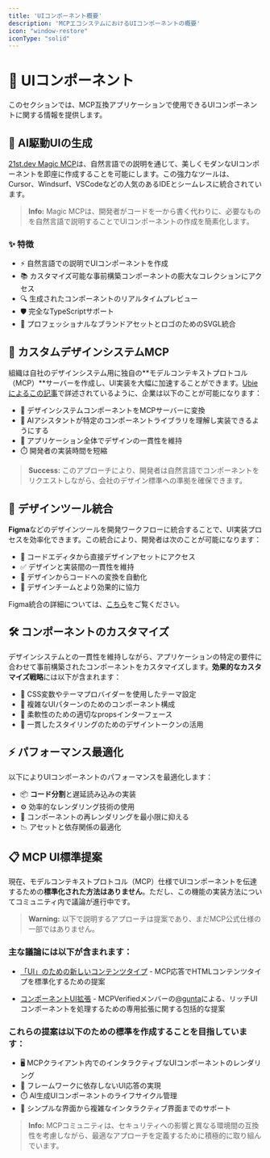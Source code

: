 ```yaml
---
title: 'UIコンポーネント概要'
description: 'MCPエコシステムにおけるUIコンポーネントの概要'
icon: "window-restore"
iconType: "solid"
---
```


# 🧩 UIコンポーネント

このセクションでは、MCP互換アプリケーションで使用できるUIコンポーネントに関する情報を提供します。

## 🚀 AI駆動UIの生成

[21st.dev Magic MCP](https://github.com/21st-dev/magic-mcp)は、自然言語での説明を通じて、美しくモダンなUIコンポーネントを即座に作成することを可能にします。この強力なツールは、Cursor、Windsurf、VSCodeなどの人気のあるIDEとシームレスに統合されています。

> **Info:** Magic MCPは、開発者がコードを一から書く代わりに、必要なものを自然言語で説明することでUIコンポーネントの作成を簡素化します。

### ✨ 特徴

- ⚡️ 自然言語での説明でUIコンポーネントを作成
- 📚 カスタマイズ可能な事前構築コンポーネントの膨大なコレクションにアクセス
- 🔍 生成されたコンポーネントのリアルタイムプレビュー
- 🛡️ 完全なTypeScriptサポート
- 🎨 プロフェッショナルなブランドアセットとロゴのためのSVGL統合

## 🏢 カスタムデザインシステムMCP

組織は自社のデザインシステム用に独自の**モデルコンテキストプロトコル（MCP）**サーバーを作成し、UI実装を大幅に加速することができます。[Ubieによるこの記事](https://zenn.dev/ubie_dev/articles/f927aaff02d618)で詳述されているように、企業は以下のことが可能になります：

- 🔄 デザインシステムコンポーネントをMCPサーバーに変換
- 🤖 AIアシスタントが特定のコンポーネントライブラリを理解し実装できるようにする
- 🎯 アプリケーション全体でデザインの一貫性を維持
- ⏱️ 開発者の実装時間を短縮

> **Success:** このアプローチにより、開発者は自然言語でコンポーネントをリクエストしながら、会社のデザイン標準への準拠を確保できます。

## 🔄 デザインツール統合

**Figma**などのデザインツールを開発ワークフローに統合することで、UI実装プロセスを効率化できます。この統合により、開発者は次のことが可能になります：

- 🔗 コードエディタから直接デザインアセットにアクセス
- ✅ デザインと実装間の一貫性を維持
- 🔄 デザインからコードへの変換を自動化
- 👥 デザインチームとより効果的に協力

Figma統合の詳細については、[こちら](https://github.com/GLips/Figma-Context-MCP)をご覧ください。

## 🛠️ コンポーネントのカスタマイズ

デザインシステムとの一貫性を維持しながら、アプリケーションの特定の要件に合わせて事前構築されたコンポーネントをカスタマイズします。**効果的なカスタマイズ戦略**には以下が含まれます：

- 🎨 CSS変数やテーマプロバイダーを使用したテーマ設定
- 🧩 複雑なUIパターンのためのコンポーネント構成
- 📝 柔軟性のための適切なpropsインターフェース
- 🔢 一貫したスタイリングのためのデザイントークンの活用

## ⚡ パフォーマンス最適化

以下によりUIコンポーネントのパフォーマンスを最適化します：

- 📦 **コード分割**と遅延読み込みの実装
- ⚙️ 効率的なレンダリング技術の使用
- 🔄 コンポーネントの再レンダリングを最小限に抑える
- 📉 アセットと依存関係の最適化

## 📋 MCP UI標準提案

現在、モデルコンテキストプロトコル（MCP）仕様でUIコンポーネントを伝達するための**標準化された方法はありません**。ただし、この機能の実装方法についてコミュニティ内で議論が進行中です。

> **Warning:** 以下で説明するアプローチは提案であり、まだMCP公式仕様の一部ではありません。

### 主な議論には以下が含まれます：

- [「UI」のための新しいコンテンツタイプ](https://github.com/orgs/modelcontextprotocol/discussions/287) - MCP応答でHTMLコンテンツタイプを標準化するための提案

- [コンポーネントUI拡張](https://github.com/orgs/modelcontextprotocol/discussions/320) - MCPVerifiedメンバーの[@gunta](https://x.com/gunta85)による、リッチUIコンポーネントを処理するための専用拡張に関する包括的な提案

### これらの提案は以下のための標準を作成することを目指しています：
- 🖥️ MCPクライアント内でのインタラクティブなUIコンポーネントのレンダリング
- 🔄 フレームワークに依存しないUI応答の実現
- ⏱️ AI生成UIコンポーネントのライフサイクル管理
- 🧩 シンプルな界面から複雑なインタラクティブ界面までのサポート

> **Info:** MCPコミュニティは、セキュリティへの影響と異なる環境間の互換性を考慮しながら、最適なアプローチを定義するために積極的に取り組んでいます。 